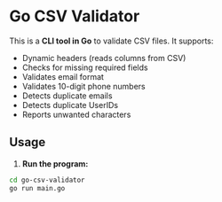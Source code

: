 # Go CSV Validator

This is a **CLI tool in Go** to validate CSV files. It supports:

- Dynamic headers (reads columns from CSV)
- Checks for missing required fields
- Validates email format
- Validates 10-digit phone numbers
- Detects duplicate emails
- Detects duplicate UserIDs
- Reports unwanted characters

## Usage

1. **Run the program:**

```bash
cd go-csv-validator
go run main.go
